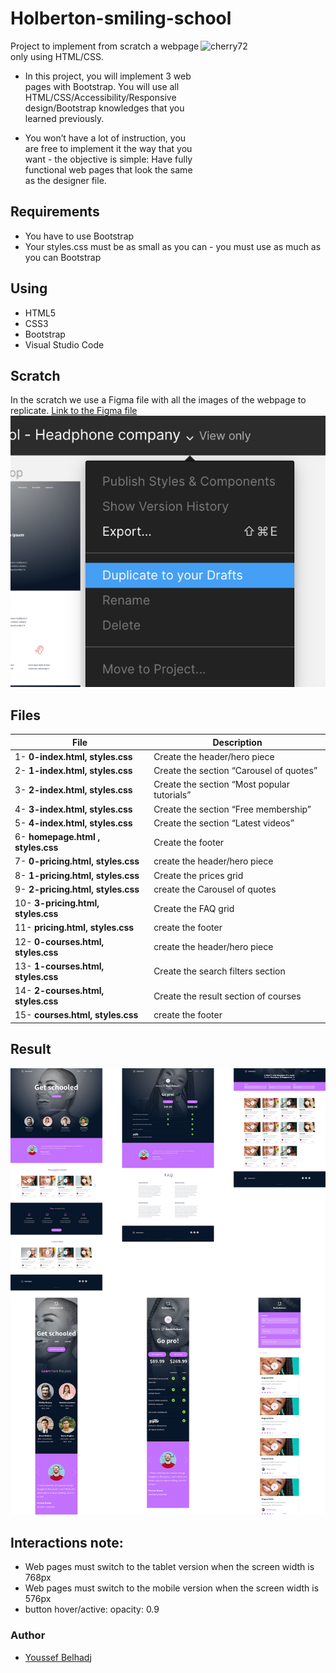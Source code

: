 # Holberton-smiling-school
<a href="https://holbertonschool.com"><img src="https://i.ibb.co/RyBcXY6/cherry72.png" align="right" width="200" height="200" alt="cherry72" border="0"></a>
Project to implement from scratch a webpage only using HTML/CSS.


* In this project, you will implement 3 web pages with Bootstrap. You will use all HTML/CSS/Accessibility/Responsive design/Bootstrap knowledges that you learned previously.

* You won’t have a lot of instruction, you are free to implement it the way that you want - the objective is simple: Have fully functional web pages that look the same as the designer file.
## Requirements
* You have to use Bootstrap
* Your styles.css must be as small as you can - you must use as much as you can Bootstrap

## Using
* HTML5
* CSS3
* Bootstrap
* Visual Studio Code

## Scratch

In the scratch we use a Figma file with all the images of the webpage to replicate.
[Link to the Figma file](https://www.figma.com/file/QYQqMYbdpAHL5xTclwJKSI/Homepage?node-id=0%3A1)
![Screenshot](images/559ad8d43fb61e310e2b.png)

## Files
|              File                |               Description                  |
| ---------------------------------| ------------------------------------------ |
|1- **0-index.html, styles.css**|Create the header/hero piece|
|2- **1-index.html, styles.css**|Create the section “Carousel of quotes”|
|3- **2-index.html, styles.css**|Create the section “Most popular tutorials”|
|4- **3-index.html, styles.css**|Create the section “Free membership”|
|5- **4-index.html, styles.css**|Create the section “Latest videos”|
|6- **homepage.html , styles.css**|Create the footer|
|7- **0-pricing.html, styles.css**| create the header/hero piece|
|8- **1-pricing.html, styles.css**| Create the prices grid|
|9- **2-pricing.html, styles.css**| create the Carousel of quotes|
|10- **3-pricing.html, styles.css**| Create the FAQ grid|
|11- **pricing.html, styles.css**|  create the footer|
|12- **0-courses.html, styles.css**| create the header/hero piece|
|13- **1-courses.html, styles.css**| Create the search filters section|
|14- **2-courses.html, styles.css**| Create the result section of courses|
|15- **courses.html, styles.css**| create the footer|


## Result

![Screenshot](images/3c71cc99d2fc1c12a3d3.jpg)

## Interactions note:
- Web pages must switch to the tablet version when the screen width is 768px
- Web pages must switch to the mobile version when the screen width is 576px
- button hover/active: opacity: 0.9


### Author
 - [Youssef Belhadj](https://github.com/usfbelhadj)
